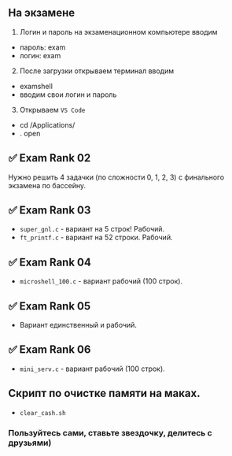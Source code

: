 ## На экзамене
1. Логин и пароль на экзаменационном компьютере вводим
- пароль:	exam
- логин:	exam

2. После загрузки открываем терминал вводим
- examshell
- вводим свои логин и пароль

3. Открываем `VS Code`
- cd /Applications/
- . open


## :white_check_mark: Exam Rank 02
Нужно решить 4 задачки (по сложности 0, 1, 2, 3) с финального экзамена по бассейну.

## :white_check_mark: Exam Rank 03
- `super_gnl.c` - вариант на 5 строк! Рабочий.
- `ft_printf.c` - вариант на 52 строки. Рабочий.

## :white_check_mark: Exam Rank 04
- `microshell_100.c` - вариант рабочий (100 строк).

## :white_check_mark: Exam Rank 05
- Вариант единственный и рабочий.

## :white_check_mark: Exam Rank 06
- `mini_serv.c` 	- вариант рабочий (100 строк).

## Скрипт по очистке памяти на маках.
- `clear_cash.sh`


### Пользуйтесь сами, ставьте звездочку, делитесь с друзьями)
